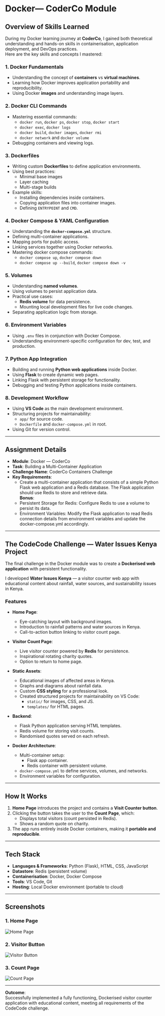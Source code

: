 # Docker— CoderCo Module

## Overview of Skills Learned

During my Docker learning journey at **CoderCo**, I gained both theoretical understanding and hands-on skills in containerisation, application deployment, and DevOps practices.  
Here are the key skills and concepts I mastered:

### 1. Docker Fundamentals
- Understanding the concept of **containers** vs **virtual machines**.
- Learning how Docker improves application portability and reproducibility.
- Using Docker **images** and understanding image layers.

### 2. Docker CLI Commands
- Mastering essential commands:
  - `docker run`, `docker ps`, `docker stop`, `docker start`
  - `docker exec`, `docker logs`
  - `docker build`, `docker images`, `docker rmi`
  - `docker network` and `docker volume`
- Debugging containers and viewing logs.

### 3. Dockerfiles
- Writing custom **Dockerfiles** to define application environments.
- Using best practices:
  - Minimal base images
  - Layer caching
  - Multi-stage builds
- Example skills:
  - Installing dependencies inside containers.
  - Copying application files into container images.
  - Defining `ENTRYPOINT` and `CMD`.

### 4. Docker Compose & YAML Configuration
- Understanding the **`docker-compose.yml`** structure.
- Defining multi-container applications.
- Mapping ports for public access.
- Linking services together using Docker networks.
- Mastering docker compose commands:
  - `docker compose up`, `docker compose down`
  - `docker compose up --build`, `docker compose down -v`

### 5. Volumes
- Understanding **named volumes**.
- Using volumes to persist application data.
- Practical use cases:
  - **Redis volume** for data persistence.
  - Mounting local development files for live code changes.
- Separating application logic from storage.

### 6. Environment Variables
- Using `.env` files in conjunction with Docker Compose.
- Understanding environment-specific configuration for dev, test, and production.

### 7. Python App Integration
- Building and running **Python web applications** inside Docker.
- Using **Flask** to create dynamic web pages.
- Linking Flask with persistent storage for functionality.
- Debugging and testing Python applications inside containers.

### 8. Development Workflow
- Using **VS Code** as the main development environment.
- Structuring projects for maintainability:
  - `app/` for source code.
  - `Dockerfile` and `docker-compose.yml` in root.
- Using Git for version control.

---

## Assignment Details
- **Module**: Docker — CoderCo 
- **Task**: Building a Multi-Container Application
- **Challenge Name**: CoderCo Containers Challenge 
- **Key Requirements**:
  - Create a multi-container application that consists of a simple Python Flask web application and a Redis database. The Flask application should use Redis to store and retrieve data.  
**Bonus**:
  - Persistent Storage for Redis: Configure Redis to use a volume to persist its data.
  - Environment Variables: Modify the Flask application to read Redis connection details from environment variables and update the docker-compose.yml accordingly.

---

## The CodeCode Challenge — **Water Issues Kenya** Project

The final challenge in the Docker module was to create a **Dockerised web application** with persistent functionality.  

I developed **Water Issues Kenya** — a visitor counter web app with educational content about rainfall, water sources, and sustainability issues in Kenya.

### **Features**
- **Home Page**:
  - Eye-catching layout with background images.
  - Introduction to rainfall patterns and water sources in Kenya.
  - Call-to-action button linking to visitor count page.

- **Visitor Count Page**:
  - Live visitor counter powered by **Redis** for persistence.
  - Inspirational rotating charity quotes.
  - Option to return to home page.

- **Static Assets**:
  - Educational images of affected areas in Kenya.
  - Graphs and diagrams about rainfall data.
  - Custom **CSS styling** for a professional look.
  - Created structured projects for maintainability on VS Code:
      - `static/` for images, CSS, and JS.
      - `templates/` for HTML pages.

- **Backend**:
  - Flask Python application serving HTML templates.
  - Redis volume for storing visit counts.
  - Randomised quotes served on each refresh.

- **Docker Architecture**:
  - Multi-container setup:
    - Flask app container.
    - Redis container with persistent volume.
  - `docker-compose.yml` to define services, volumes, and networks.
  - Environment variables for configuration.

---

## How It Works
1. **Home Page** introduces the project and contains a **Visit Counter button**.
2. Clicking the button takes the user to the **Count Page**, which:
   - Displays total visitors (count persisted in Redis).
   - Shows a random quote on charity.
3. The app runs entirely inside Docker containers, making it **portable and reproducible**.

---

## Tech Stack
- **Languages & Frameworks**: Python (Flask), HTML, CSS, JavaScript
- **Datastore**: Redis (persistent volume)
- **Containerisation**: Docker, Docker Compose
- **Tools**: VS Code, Git
- **Hosting**: Local Docker environment (portable to cloud)

---

## Screenshots

### 1. Home Page
![Home Page](codercochallenge/screenshots/home_page.png)

### 2. Visitor Button
![Visitor Button](codercochallenge/screenshots/visitor_button.png)

### 3. Count Page
![Count Page](codercochallenge/screenshots/count_page.png)

---

**Outcome**:  
Successfully implemented a fully functioning, Dockerised visitor counter application with educational content, meeting all requirements of the CodeCode challenge.
